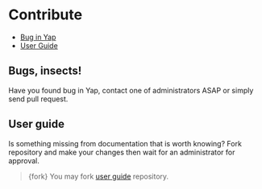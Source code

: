 # Contribute

- [Bug in Yap](#buggy-yap)
- [User Guide](#user-guide)


<a name="buggy-yap"></a>
## Bugs, insects!

Have you found bug in Yap, contact one of administrators ASAP or simply send pull request.


<a name="user-guide"></a>
## User guide

Is something missing from documentation that is worth knowing? Fork repository and make your changes then wait for an administrator for approval.

> {fork} You may fork [user guide](https://github.com/stu-ba/yap-3-user-guide) repository.
